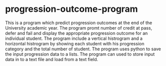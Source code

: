 # progression-outcome-program
This is a program which predict progression outcomes at the end of the University academic year.
The program promt number of credit at pass, defer and fail and display the appropriate progression outcome for an individual student.
The program include a vertical histrogram and a horizontal histrogram by showing each student with his progression category and the total number of student.
The program uses python to save the input progression data to a lists.
The program can used to store input data in to a text file and load from a text field.

